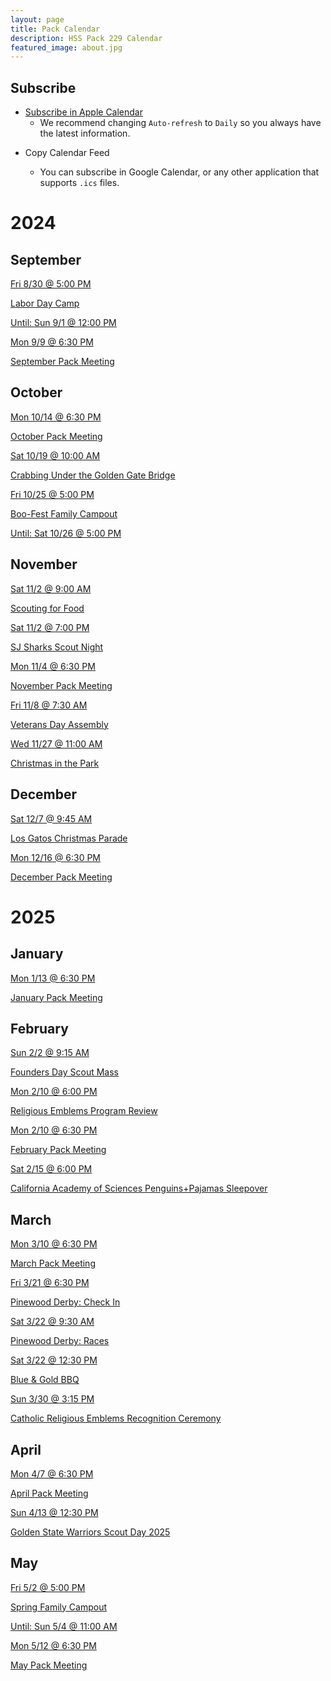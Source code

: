 ```yaml
---
layout: page
title: Pack Calendar
description: HSS Pack 229 Calendar
featured_image: about.jpg
---
```


## Subscribe

* [Subscribe in Apple Calendar](webcal://hsspack229.org/ics/pack229.ics)
  * We recommend changing `Auto-refresh` to `Daily` so you always have the latest information.

<!-- * [Subscribe in Google Calendar](https://calendar.google.com/calendar/u/0/r?cid=http://hsspack229.org/ics/pack229.ics) -->
* <a onclick='navigator.clipboard.writeText("https://hsspack229.org/ics/pack229.ics");alert("Copied to Clipboard")'>Copy Calendar Feed<a/>
  * You can subscribe in Google Calendar, or any other application that supports `.ics` files.

<!-- Generated Calendar -->

# 2024


## September

<div class="calendar-cards">

<div class="calendar-card">
<a href="https://hsspack229.org/2024/08/25/labor-day-camp"><p class="date">Fri 8/30 @  5:00 PM</p></a>
<a href="https://hsspack229.org/2024/08/25/labor-day-camp"><p class="name">Labor Day Camp</p></a>
<a href="https://hsspack229.org/2024/08/25/labor-day-camp"><p class="end">Until: Sun 9/1 @ 12:00 PM</p></a>
</div>

<div class="calendar-card">
<a href="https://hsspack229.org/2024/09/05/september-pack-meeting"><p class="date">Mon 9/9 @  6:30 PM</p></a>
<a href="https://hsspack229.org/2024/09/05/september-pack-meeting"><p class="name">September Pack Meeting</p></a>
</div>

</div>

## October

<div class="calendar-cards">

<div class="calendar-card">
<a href="https://hsspack229.org/2024/10/01/october-pack-meeting"><p class="date">Mon 10/14 @  6:30 PM</p></a>
<a href="https://hsspack229.org/2024/10/01/october-pack-meeting"><p class="name">October Pack Meeting</p></a>
</div>

<div class="calendar-card">
<a href="https://hsspack229.org/2024/10/02/crabbing"><p class="date">Sat 10/19 @ 10:00 AM</p></a>
<a href="https://hsspack229.org/2024/10/02/crabbing"><p class="name">Crabbing Under the Golden Gate Bridge</p></a>
</div>

<div class="calendar-card">
<a href="https://hsspack229.org/2024/09/14/boo-fest"><p class="date">Fri 10/25 @  5:00 PM</p></a>
<a href="https://hsspack229.org/2024/09/14/boo-fest"><p class="name">Boo-Fest Family Campout</p></a>
<a href="https://hsspack229.org/2024/09/14/boo-fest"><p class="end">Until: Sat 10/26 @  5:00 PM</p></a>
</div>

</div>

## November

<div class="calendar-cards">

<div class="calendar-card">
<a href="https://hsspack229.org/2024/10/03/scouting-for-food"><p class="date">Sat 11/2 @  9:00 AM</p></a>
<a href="https://hsspack229.org/2024/10/03/scouting-for-food"><p class="name">Scouting for Food</p></a>
</div>

<div class="calendar-card">
<a href="https://hsspack229.org/2024/10/05/sharks-scout-night"><p class="date">Sat 11/2 @  7:00 PM</p></a>
<a href="https://hsspack229.org/2024/10/05/sharks-scout-night"><p class="name">SJ Sharks Scout Night</p></a>
</div>

<div class="calendar-card">
<a href="https://hsspack229.org/2024/11/01/november-pack-meeting"><p class="date">Mon 11/4 @  6:30 PM</p></a>
<a href="https://hsspack229.org/2024/11/01/november-pack-meeting"><p class="name">November Pack Meeting</p></a>
</div>

<div class="calendar-card">
<a href="https://hsspack229.org/2024/11/02/veterans-day-assembly"><p class="date">Fri 11/8 @  7:30 AM</p></a>
<a href="https://hsspack229.org/2024/11/02/veterans-day-assembly"><p class="name">Veterans Day Assembly</p></a>
</div>

<div class="calendar-card">
<a href="https://hsspack229.org/2024/11/03/christmas-in-the-park"><p class="date">Wed 11/27 @ 11:00 AM</p></a>
<a href="https://hsspack229.org/2024/11/03/christmas-in-the-park"><p class="name">Christmas in the Park</p></a>
</div>

</div>

## December

<div class="calendar-cards">

<div class="calendar-card">
<a href="https://hsspack229.org/2024/11/28/los-gatos-christmas-parade"><p class="date">Sat 12/7 @  9:45 AM</p></a>
<a href="https://hsspack229.org/2024/11/28/los-gatos-christmas-parade"><p class="name">Los Gatos Christmas Parade</p></a>
</div>

<div class="calendar-card">
<a href="https://hsspack229.org/2024/11/06/december-pack-meeting"><p class="date">Mon 12/16 @  6:30 PM</p></a>
<a href="https://hsspack229.org/2024/11/06/december-pack-meeting"><p class="name">December Pack Meeting</p></a>
</div>

</div>

# 2025


## January

<div class="calendar-cards">

<div class="calendar-card">
<a href="https://hsspack229.org/2024/12/22/january-pack-meeting"><p class="date">Mon 1/13 @  6:30 PM</p></a>
<a href="https://hsspack229.org/2024/12/22/january-pack-meeting"><p class="name">January Pack Meeting</p></a>
</div>

</div>

## February

<div class="calendar-cards">

<div class="calendar-card">
<a href="https://hsspack229.org/2025/01/13/founders-day-mass"><p class="date">Sun 2/2 @  9:15 AM</p></a>
<a href="https://hsspack229.org/2025/01/13/founders-day-mass"><p class="name">Founders Day Scout Mass</p></a>
</div>

<div class="calendar-card">
<a href="https://hsspack229.org/2025/01/13/religious-emblems-program-review"><p class="date">Mon 2/10 @  6:00 PM</p></a>
<a href="https://hsspack229.org/2025/01/13/religious-emblems-program-review"><p class="name">Religious Emblems Program Review</p></a>
</div>

<div class="calendar-card">
<a href="https://hsspack229.org/2025/01/13/february-pack-meeting"><p class="date">Mon 2/10 @  6:30 PM</p></a>
<a href="https://hsspack229.org/2025/01/13/february-pack-meeting"><p class="name">February Pack Meeting</p></a>
</div>

<div class="calendar-card">
<a href="https://hsspack229.org/2024/12/23/penguins-pajamas-sleepover"><p class="date">Sat 2/15 @  6:00 PM</p></a>
<a href="https://hsspack229.org/2024/12/23/penguins-pajamas-sleepover"><p class="name">California Academy of Sciences Penguins+Pajamas Sleepover</p></a>
</div>

</div>

## March

<div class="calendar-cards">

<div class="calendar-card">
<a href="https://hsspack229.org/2025/03/04/march-pack-meeting"><p class="date">Mon 3/10 @  6:30 PM</p></a>
<a href="https://hsspack229.org/2025/03/04/march-pack-meeting"><p class="name">March Pack Meeting</p></a>
</div>

<div class="calendar-card">
<a href="https://hsspack229.org/2025/03/05/pinewood-derby-check-in"><p class="date">Fri 3/21 @  6:30 PM</p></a>
<a href="https://hsspack229.org/2025/03/05/pinewood-derby-check-in"><p class="name">Pinewood Derby: Check In</p></a>
</div>

<div class="calendar-card">
<a href="https://hsspack229.org/2025/03/05/pinewood-derby-check-in"><p class="date">Sat 3/22 @  9:30 AM</p></a>
<a href="https://hsspack229.org/2025/03/05/pinewood-derby-check-in"><p class="name">Pinewood Derby: Races</p></a>
</div>

<div class="calendar-card">
<a href="https://hsspack229.org/2025/03/05/pinewood-derby-check-in"><p class="date">Sat 3/22 @ 12:30 PM</p></a>
<a href="https://hsspack229.org/2025/03/05/pinewood-derby-check-in"><p class="name">Blue & Gold BBQ</p></a>
</div>

<div class="calendar-card">
<a href="https://hsspack229.org/2025/03/20/religious-emblems-recognition-ceremony"><p class="date">Sun 3/30 @  3:15 PM</p></a>
<a href="https://hsspack229.org/2025/03/20/religious-emblems-recognition-ceremony"><p class="name">Catholic Religious Emblems Recognition Ceremony</p></a>
</div>

</div>

## April

<div class="calendar-cards">

<div class="calendar-card">
<a href="https://hsspack229.org/2025/03/16/april-pack-meeting"><p class="date">Mon 4/7 @  6:30 PM</p></a>
<a href="https://hsspack229.org/2025/03/16/april-pack-meeting"><p class="name">April Pack Meeting</p></a>
</div>

<div class="calendar-card">
<a href="https://hsspack229.org/2024/11/26/warriors-scout-day"><p class="date">Sun 4/13 @ 12:30 PM</p></a>
<a href="https://hsspack229.org/2024/11/26/warriors-scout-day"><p class="name">Golden State Warriors Scout Day 2025</p></a>
</div>

</div>

## May

<div class="calendar-cards">

<div class="calendar-card">
<a href="https://hsspack229.org/2025/04/17/spring-family-campout"><p class="date">Fri 5/2 @  5:00 PM</p></a>
<a href="https://hsspack229.org/2025/04/17/spring-family-campout"><p class="name">Spring Family Campout</p></a>
<a href="https://hsspack229.org/2025/04/17/spring-family-campout"><p class="end">Until: Sun 5/4 @ 11:00 AM</p></a>
</div>

<div class="calendar-card">
<a href="https://hsspack229.org/2025/04/07/may-pack-meeting"><p class="date">Mon 5/12 @  6:30 PM</p></a>
<a href="https://hsspack229.org/2025/04/07/may-pack-meeting"><p class="name">May Pack Meeting</p></a>
</div>